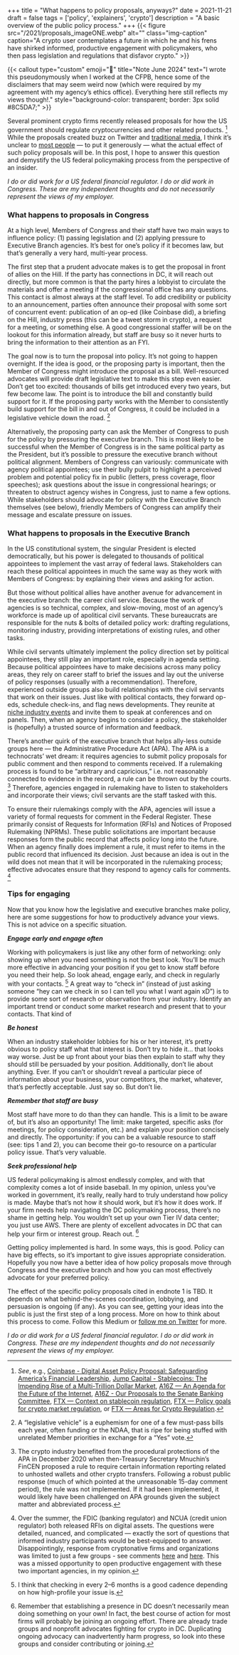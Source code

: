 +++
title = "What happens to policy proposals, anyways?"
date = 2021-11-21
draft = false
tags = ['policy', 'explainers', 'crypto']
description = "A basic overview of the public policy process."
+++
{{< figure
  src="/2021/proposals_imageONE.webp"
  alt=""
  class="img-caption"
  caption="A crypto user contemplates a future in which he and his frens have shirked informed, productive engagement with policymakers, who then pass legislation and regulations that disfavor crypto." >}}

{{< callout type="custom" emoji="👀" title="Note June 2024" text="I wrote this pseudonymously when I worked at the CFPB, hence some of the disclaimers that may seem weird now (which were required by my agreement with my agency’s ethics office). Everything here still reflects my views though!." style="background-color: transparent; border: 3px solid #8C5DA7;" >}}

Several prominent crypto firms recently released proposals for how the US government should regulate cryptocurrencies and other related products. [^1] While the proposals created buzz on Twitter and [traditional media](https://www.wsj.com/articles/new-approach-regulating-crypto-bitcoin-coinbase-armstrong-digital-asset-policy-proposal-11634226117), I think it’s unclear to [most people](https://twitter.com/jeffjohnroberts/status/1460639126869450756?s=20) — to put it generously — what the actual effect of such policy proposals will be. In this post, I hope to answer this question and demystify the US federal policymaking process from the perspective of an insider.
[^1]:*See*, e.g., [Coinbase - Digital Asset Policy Proposal: Safeguarding America’s Financial Leadership](https://blog.coinbase.com/digital-asset-policy-proposal-safeguarding-americas-financial-leadership-ce569c27d86c), [Jump Capital  - Stablecoins: The Impending Rise of a Multi-Trillion Dollar Market](https://jumpcap.com/insights/stablecoins-the-impending-rise-of-a-multi-trillion-dollar-market), [A16Z — An Agenda for the Future of the Internet](https://a16z.com/2021/10/13/an-agenda-for-the-future-of-the-internet/), [A16Z - Our Proposals to the Senate Banking Committee](https://a16z.com/2021/10/05/our-proposals-to-the-senate-banking-committee/), [FTX — Context on stablecoin regulation](https://blog.ftx.com/policy/context-stablecoin-regulation/), [FTX — Policy goals for crypto market regulation](https://blog.ftx.com/policy/policy-goals-market-regulation/), or [FTX — Areas for Crypto Regulation](https://blog.ftx.com/policy/areas-crypto-regulation/).

*I do or did work for a US federal financial regulator. I do or did work in Congress. These are my independent thoughts and do not necessarily represent the views of my employer.*

### What happens to proposals in Congress

At a high level, Members of Congress and their staff have two main ways to influence policy: (1) passing legislation and (2) applying pressure to Executive Branch agencies. It’s best for one’s policy if it becomes law, but that’s generally a very hard, multi-year process.

The first step that a prudent advocate makes is to get the proposal in front of allies on the Hill. If the party has connections in DC, it will reach out directly, but more common is that the party hires a lobbyist to circulate the materials and offer a meeting if the congressional office has any questions. This contact is almost always at the staff level. To add credibility or publicity to an announcement, parties often announce their proposal with some sort of concurrent event: publication of an op-ed (like Coinbase did), a briefing on the Hill, industry press (this can be a tweet storm in crypto), a request for a meeting, or something else. A good congressional staffer will be on the lookout for this information already, but staff are busy so it never hurts to bring the information to their attention as an FYI.

The goal now is to turn the proposal into policy. It’s not going to happen overnight. If the idea is good, or the proposing party is important, then the Member of Congress might introduce the proposal as a bill. Well-resourced advocates will provide draft legislative text to make this step even easier. Don’t get too excited: thousands of bills get introduced every two years, but few become law. The point is to introduce the bill and constantly build support for it. If the proposing party works with the Member to consistently build support for the bill in and out of Congress, it could be included in a legislative vehicle down the road. [^2]
[^2]: A “legislative vehicle” is a euphemism for one of a few must-pass bills each year, often funding or the NDAA, that is ripe for being stuffed with unrelated Member priorities in exchange for a “Yes” vote.

Alternatively, the proposing party can ask the Member of Congress to push for the policy by pressuring the executive branch. This is most likely to be successful when the Member of Congress is in the same political party as the President, but it’s possible to pressure the executive branch without political alignment. Members of Congress can variously: communicate with agency political appointees; use their bully pulpit to highlight a perceived problem and potential policy fix in public (letters, press coverage, floor speeches); ask questions about the issue in congressional hearings; or threaten to obstruct agency wishes in Congress, just to name a few options. While stakeholders should advocate for policy with the Executive Branch themselves (see below), friendly Members of Congress can amplify their message and escalate pressure on issues.

### What happens to proposals in the Executive Branch

In the US constitutional system, the singular President is elected democratically, but his power is delegated to thousands of political appointees to implement the vast array of federal laws. Stakeholders can reach these political appointees in much the same way as they work with Members of Congress: by explaining their views and asking for action.

But those without political allies have another avenue for advancement in the executive branch: the career civil service. Because the work of agencies is so technical, complex, and slow-moving, most of an agency’s workforce is made up of apolitical civil servants. These bureaucrats are responsible for the nuts & bolts of detailed policy work: drafting regulations, monitoring industry, providing interpretations of existing rules, and other tasks.

While civil servants ultimately implement the policy direction set by political appointees, they still play an important role, especially in agenda setting. Because political appointees have to make decisions across many policy areas, they rely on career staff to brief the issues and lay out the universe of policy responses (usually with a recommendation). Therefore, experienced outside groups also build relationships with the civil servants that work on their issues. Just like with political contacts, they forward op-eds, schedule check-ins, and flag news developments. They reunite at [niche industry events](https://www.umacha.org/education_calendar.php) and invite them to speak at conferences and on panels. Then, when an agency begins to consider a policy, the stakeholder is (hopefully) a trusted source of information and feedback.

There’s another quirk of the executive branch that helps ally-less outside groups here — the Administrative Procedure Act (APA). The APA is a technocrats’ wet dream: it requires agencies to submit policy proposals for public comment and then respond to comments received. If a rulemaking process is found to be “arbitrary and capricious,” i.e. not reasonably connected to evidence in the record, a rule can be thrown out by the courts. [^3] Therefore, agencies engaged in rulemaking have to listen to stakeholders and incorporate their views; civil servants are the staff tasked with this.
[^3]:The crypto industry benefited from the procedural protections of the APA in December 2020 when then-Treasury Secretary Mnuchin’s FinCEN proposed a rule to require certain information reporting related to unhosted wallets and other crypto transfers. Following a robust public response (much of which pointed at the unreasonable 15-day comment period), the rule was not implemented. If it had been implemented, it would likely have been challenged on APA grounds given the subject matter and abbreviated process.

To ensure their rulemakings comply with the APA, agencies will issue a variety of formal requests for comment in the Federal Register. These primarily consist of Requests for Information (RFIs) and Notices of Proposed Rulemaking (NPRMs). These public solicitations are important because responses form the public record that affects policy long into the future. When an agency finally does implement a rule, it must refer to items in the public record that influenced its decision. Just because an idea is out in the wild does not mean that it will be incorporated in the rulemaking process; effective advocates ensure that they respond to agency calls for comments. [^4]
[^4]:Over the summer, the FDIC (banking regulator) and NCUA (credit union regulator) both released RFIs on digital assets. The questions were detailed, nuanced, and complicated — exactly the sort of questions that informed industry participants would be best-equipped to answer. Disappointingly, response from cryptonative firms and organizations was limited to just a few groups - see comments [here](https://www.fdic.gov/resources/regulations/federal-register-publications/2021/2021-rfi-digital-assets-3064-za25.html) and [here](https://www.regulations.gov/document/NCUA-2021-0102-0001/comment). This was a missed opportunity to open productive engagement with these two important agencies, in my opinion.
### Tips for engaging
Now that you know how the legislative and executive branches make policy, here are some suggestions for how to productively advance your views. This is not advice on a specific situation.

***Engage early and engage often***

Working with policymakers is just like any other form of networking: only showing up when you need something is not the best look. You’ll be much more effective in advancing your position if you get to know staff before you need their help. So look ahead, engage early, and check in regularly with your contacts. [^5] A great way to “check in” (instead of just asking someone “hey can we check in so I can tell you what I want again xD”) is to provide some sort of research or observation from your industry. Identify an important trend or conduct some market research and present that to your contacts. That kind of 
[^5]:I think that checking in every 2–6 months is a good cadence depending on how high-profile your issue is.

***Be honest***

When an industry stakeholder lobbies for his or her interest, it’s pretty obvious to policy staff what that interest is. Don’t try to hide it… that looks way worse. Just be up front about your bias then explain to staff why they should still be persuaded by your position. Additionally, don’t lie about anything. Ever. If you can’t or shouldn’t reveal a particular piece of information about your business, your competitors, the market, whatever, that’s perfectly acceptable. Just say so. But don’t lie.

***Remember that staff are busy***

Most staff have more to do than they can handle. This is a limit to be aware of, but it’s also an opportunity! The limit: make targeted, specific asks (for meetings, for policy consideration, etc.) and explain your position concisely and directly. The opportunity: if you can be a valuable resource to staff (see: tips 1 and 2), you can become their go-to resource on a particular policy issue. That’s very valuable.

***Seek professional help***

US federal policymaking is almost endlessly complex, and with that complexity comes a lot of inside baseball. In my opinion, unless you’ve worked in government, it’s really, really hard to truly understand how policy is made. Maybe that’s not how it should work, but it’s how it does work. If your firm needs help navigating the DC policymaking process, there’s no shame in getting help. You wouldn’t set up your own Tier IV data center; you just use AWS. There are plenty of excellent advocates in DC that can help your firm or interest group. Reach out. [^6]
[^6]:Remember that establishing a presence in DC doesn’t necessarily mean doing something on your own! In fact, the best course of action for most firms will probably be joining an ongoing effort. There are already trade groups and nonprofit advocates fighting for crypto in DC. Duplicating ongoing advocacy can inadvertently harm progress, so look into these groups and consider contributing or joining.

Getting policy implemented is hard. In some ways, this is good. Policy can have big effects, so it’s important to give issues appropriate consideration. Hopefully you now have a better idea of how policy proposals move through Congress and the executive branch and how you can most effectively advocate for your preferred policy.

The effect of the specific policy proposals cited in endnote 1 is TBD. It depends on what behind-the-scenes coordination, lobbying, and persuasion is ongoing (if any). As you can see, getting your ideas into the public is just the first step of a long process. More on how to think about this process to come. Follow this Medium or [follow me on Twitter](https://x.com/mud2monarch/) for more.

*I do or did work for a US federal financial regulator. I do or did work in Congress. These are my independent thoughts and do not necessarily represent the views of my employer.*